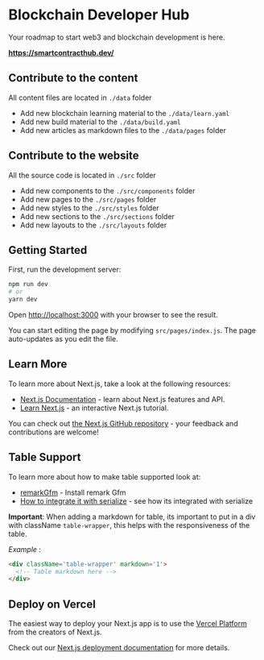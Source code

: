 # Blockchain Developer Hub

Your roadmap to start web3 and blockchain development is here.

**https://smartcontracthub.dev/**

## Contribute to the content

All content files are located in `./data` folder

- Add new blockchain learning material to the `./data/learn.yaml`
- Add new build material to the `./data/build.yaml`
- Add new articles as markdown files to the `./data/pages` folder

## Contribute to the website

All the source code is located in `./src` folder

- Add new components to the `./src/components` folder
- Add new pages to the `./src/pages` folder
- Add new styles to the `./src/styles` folder
- Add new sections to the `./src/sections` folder
- Add new layouts to the `./src/layouts` folder

## Getting Started

First, run the development server:

```bash
npm run dev
# or
yarn dev
```

Open [http://localhost:3000](http://localhost:3000) with your browser to see the result.

You can start editing the page by modifying `src/pages/index.js`. The page auto-updates as you edit the file.

## Learn More

To learn more about Next.js, take a look at the following resources:

- [Next.js Documentation](https://nextjs.org/docs) - learn about Next.js features and API.
- [Learn Next.js](https://nextjs.org/learn) - an interactive Next.js tutorial.

You can check out [the Next.js GitHub repository](https://github.com/vercel/next.js/) - your feedback and contributions
are welcome!

## Table Support

To learn more about how to make table supported look at:

- [remarkGfm](https://www.npmjs.com/package/remark-gfm) - Install remark Gfm
- [How to integrate it with serialize](https://githubhot.com/repo/hashicorp/next-mdx-remote/issues/229) - see how its
  integrated with serialize

**Important**: When adding a markdown for table, its important to put in a div with className `table-wrapper`, this
helps with the responsiveness of the table.

_Example_ :

```markdown
<div className='table-wrapper' markdown='1'>
  <!-- Table markdown here -->
</div>
```

## Deploy on Vercel

The easiest way to deploy your Next.js app is to use the
[Vercel Platform](https://vercel.com/new?utm_medium=default-template&filter=next.js&utm_source=create-next-app&utm_campaign=create-next-app-readme)
from the creators of Next.js.

Check out our [Next.js deployment documentation](https://nextjs.org/docs/deployment) for more details.
